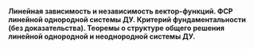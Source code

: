 #### Линейная зависимость и независимость вектор-функций. ФСР линейной однородной системы ДУ. Критерий фундаментальности (без доказательства). Теоремы о структуре общего решения линейной однородной и неоднородной системы ДУ.

